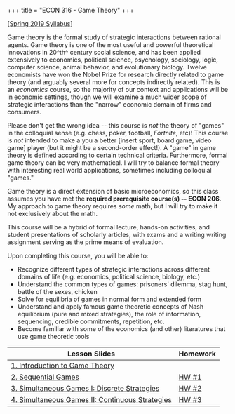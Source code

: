 +++
title = "ECON 316 - Game Theory"
+++

[[Spring 2019 Syllabus](https://www.dropbox.com/s/utj099m7w8ap831/Game_Theory_Syllabus.pdf?dl=0)]

Game theory is the formal study of strategic interactions between rational agents. Game theory is one of the most useful and powerful theoretical innovations in 20^th^ century social science, and has been applied extensively to economics, political science, psychology, sociology, logic, computer science, animal behavior, and evolutionary biology. Twelve economists have won the Nobel Prize for research directly related to game theory (and arguably several more for concepts indirectly related). This is an *economics* course, so the majority of our context and applications will be in economic settings, though we will examine a much wider scope of strategic interactions than the "narrow" economic domain of firms and consumers. 

Please don't get the wrong idea -- this course is *not* the theory of "games" in the colloquial sense (e.g. chess, poker, football, *Fortnite*, etc)! This course is *not* intended to make a you a better [insert sport, board game, video game] player (but it might be a second-order effect!). A "game" in game theory is defined according to certain technical criteria. Furthermore, formal game theory can be very mathematical. I will try to balance formal theory with interesting real world applications, sometimes including colloquial "games."

Game theory is a direct extension of basic microeconomics, so this class assumes you have met the  **required prerequisite course(s) -- ECON 206**. My approach to game theory requires *some* math, but I will try to make it not exclusively about the math.   

This course will be a hybrid of formal lecture, hands-on activities, and student presentations of scholarly articles, with exams and a writing writing assignment serving as the prime means of evaluation. 

Upon completing this course, you will be able to: 

- Recognize different types of strategic interactions across different domains of life (e.g. economics, political science, biology, etc.)
- Understand the common types of games: prisoners' dilemma, stag hunt, battle of the sexes,  chicken
- Solve for equilibria of games in normal form and extended form
- Understand and apply famous game theoretic concepts of Nash equilibrium (pure and mixed strategies), the role of information, sequencing, credible commitments, repetition, etc.
- Become familiar with some of the economics (and other) literatures that use game theoretic tools


| Lesson Slides | Homework |
|---------------|----------|
| [1. Introduction to Game Theory](https://www.dropbox.com/s/ortqg63zdeu8ps7/Lesson1.pdf?dl=0) | |
| [2. Sequential Games](https://www.dropbox.com/s/oy5rul33u2y2i6a/Lesson2.pdf?dl=0) | [HW #1](https://www.dropbox.com/s/2e9kk5p8v9fsh0v/HW1.pdf?dl=0) |
| [3. Simultaneous Games I: Discrete Strategies](https://www.dropbox.com/s/8lti0o5thzvu1ku/Lesson3.pdf?dl=0) | [HW #2](https://www.dropbox.com/s/2mub4zvigfxex90/HW2.pdf?dl=0) |
| [4. Simultaneous Games II: Continuous Strategies](https://www.dropbox.com/s/783kcv1hbq0e8s1/Lesson4.pdf?dl=0) | [HW #3]() |